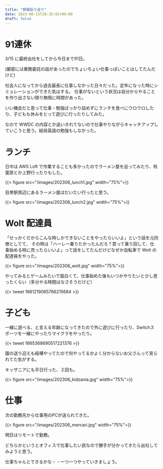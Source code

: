 ```yaml
---
title: "無職振り返り"
date: 2023-06-15T20:35:01+09:00
draft: false
---
```


# 91連休

3/15 に最終出社をしてから今日まで91日。

(厳密には業務委託の話があったのでちょいちょい仕事っぽいことはしてたんだけど)

社会人になってから過去最長に仕事しなかった日々だった。定年になった時にシミュレーションができた気はする。
仕事がないという状況は自分からやることを作り出さない限り無限に時間があった。

いい機会だと思って仕事・勉強ばっかり詰めずにランチを食べにウロウロしたり、子どもも休みをとって遊びに行ったりしてみた。

なので WWDC の内容とか追いきれてないので仕事やりながらキャッチアップしていこうと思う。結局英語の勉強もしなかった。

# ランチ

日中は AWS Loft で作業することも多かったのでラーメン屋を巡ってみたり、秋葉原とか上野行ったりもした。

{{< figure src="/images/202306_lunch1.jpg" width="75%">}}

目黒駅周辺にあるラーメン屋はだいたい行ったと思う。

{{< figure src="/images/202306_lunch2.jpg" width="75%">}}

# Wolt 配達員

「せっかくだからこんな時しかできないことをやったらいいよ」という話を元同僚としてて、
その時は「ハーレー乗りたかったんだろ？買って乗り回して、仕事始める時に売ったらいいよ」って話をしてたんだけどなぜか自転車で Wolt の配達員をやった。

{{< figure src="/images/202306_wolt.jpg" width="75%">}}

やってみるとゲームみたいで面白くて、仕事始めた後もいつかやりたいと少し思ったくらい（多分やる時間はなさそうだけど）

{{< tweet 1661219065766215684 >}}

# 子ども

一緒に遊べる、と言える年齢になってきたので外に遊びに行ったり、Switchスポーツを一緒にやったりマイクラをやったり。

{{< tweet 1665368690517221376 >}}

園の送り迎えも結構やってたので何やってるかよく分からないお父さんって見られてた気がする。

キッザニアにも平日行った、２回も。

{{< figure src="/images/202306_kidzania.jpg" width="75%">}}


# 仕事

次の勤務先から仕事用のPCが送られてきた。

{{< figure src="/images/202306_mercari.jpg" width="75%">}}

明日はリモートで勤務。

どちらかというとオフィスで仕事したい民なので勝手が分かってきたら出社してみようと思う。

仕事ちゃんとできるかな・・一つ一つやっていきましょう。

